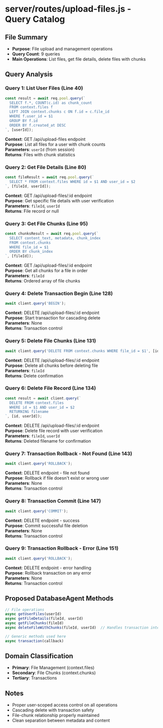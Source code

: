 # server/routes/upload-files.js - Query Catalog

## File Summary
- **Purpose**: File upload and management operations
- **Query Count**: 9 queries
- **Main Operations**: List files, get file details, delete files with chunks

## Query Analysis

### Query 1: List User Files (Line 40)
```javascript
const result = await req.pool.query(`
  SELECT f.*, COUNT(c.id) as chunk_count
  FROM context.files f 
  LEFT JOIN context.chunks c ON f.id = c.file_id
  WHERE f.user_id = $1
  GROUP BY f.id
  ORDER BY f.created_at DESC
`, [userId]);
```
**Context**: GET /api/upload-files endpoint  
**Purpose**: List all files for a user with chunk counts  
**Parameters**: `userId` (from session)  
**Returns**: Files with chunk statistics

### Query 2: Get File Details (Line 80)
```javascript
const fileResult = await req.pool.query(`
  SELECT * FROM context.files WHERE id = $1 AND user_id = $2
`, [fileId, userId]);
```
**Context**: GET /api/upload-files/:id endpoint  
**Purpose**: Get specific file details with user verification  
**Parameters**: `fileId`, `userId`  
**Returns**: File record or null

### Query 3: Get File Chunks (Line 95)
```javascript
const chunksResult = await req.pool.query(`
  SELECT content_text, metadata, chunk_index
  FROM context.chunks 
  WHERE file_id = $1
  ORDER BY chunk_index
`, [fileId]);
```
**Context**: GET /api/upload-files/:id endpoint  
**Purpose**: Get all chunks for a file in order  
**Parameters**: `fileId`  
**Returns**: Ordered array of file chunks

### Query 4: Delete Transaction Begin (Line 128)
```javascript
await client.query('BEGIN');
```
**Context**: DELETE /api/upload-files/:id endpoint  
**Purpose**: Start transaction for cascading delete  
**Parameters**: None  
**Returns**: Transaction control

### Query 5: Delete File Chunks (Line 131)
```javascript
await client.query('DELETE FROM context.chunks WHERE file_id = $1', [id]);
```
**Context**: DELETE /api/upload-files/:id endpoint  
**Purpose**: Delete all chunks before deleting file  
**Parameters**: `fileId`  
**Returns**: Delete confirmation

### Query 6: Delete File Record (Line 134)
```javascript
const result = await client.query(`
  DELETE FROM context.files 
  WHERE id = $1 AND user_id = $2
  RETURNING filename
`, [id, userId]);
```
**Context**: DELETE /api/upload-files/:id endpoint  
**Purpose**: Delete file record with user verification  
**Parameters**: `fileId`, `userId`  
**Returns**: Deleted filename for confirmation

### Query 7: Transaction Rollback - Not Found (Line 143)
```javascript
await client.query('ROLLBACK');
```
**Context**: DELETE endpoint - file not found  
**Purpose**: Rollback if file doesn't exist or wrong user  
**Parameters**: None  
**Returns**: Transaction control

### Query 8: Transaction Commit (Line 147)
```javascript
await client.query('COMMIT');
```
**Context**: DELETE endpoint - success  
**Purpose**: Commit successful file deletion  
**Parameters**: None  
**Returns**: Transaction control

### Query 9: Transaction Rollback - Error (Line 151)
```javascript
await client.query('ROLLBACK');
```
**Context**: DELETE endpoint - error handling  
**Purpose**: Rollback transaction on any error  
**Parameters**: None  
**Returns**: Transaction control

## Proposed DatabaseAgent Methods

```javascript
// File operations
async getUserFiles(userId)
async getFileDetails(fileId, userId)  
async getFileChunks(fileId)
async deleteFileWithChunks(fileId, userId)  // Handles transaction internally

// Generic methods used here
async transaction(callback)
```

## Domain Classification
- **Primary**: File Management (context.files)
- **Secondary**: File Chunks (context.chunks)
- **Tertiary**: Transactions

## Notes
- Proper user-scoped access control on all operations
- Cascading delete with transaction safety
- File-chunk relationship properly maintained
- Clean separation between metadata and content